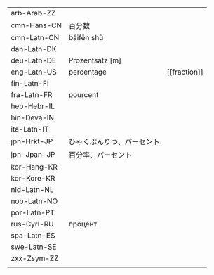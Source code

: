 | | | |
|-|-|-|
| arb-Arab-ZZ |  |  |
| cmn-Hans-CN | 百分数 |  |
| cmn-Latn-CN | bǎifēn shù |  |
| dan-Latn-DK |  |  |
| deu-Latn-DE | Prozentsatz [m] |  |
| eng-Latn-US | percentage | [[fraction]] |
| fin-Latn-FI |  |  |
| fra-Latn-FR | pourcent |  |
| heb-Hebr-IL |  |  |
| hin-Deva-IN |  |  |
| ita-Latn-IT |  |  |
| jpn-Hrkt-JP | ひゃくぶんりつ、パーセント |  |
| jpn-Jpan-JP | 百分率、パーセント |  |
| kor-Hang-KR |  |  |
| kor-Kore-KR |  |  |
| nld-Latn-NL |  |  |
| nob-Latn-NO |  |  |
| por-Latn-PT |  |  |
| rus-Cyrl-RU | проце́нт |  |
| spa-Latn-ES |  |  |
| swe-Latn-SE |  |  |
| zxx-Zsym-ZZ |  |  |
|  |  |  |
